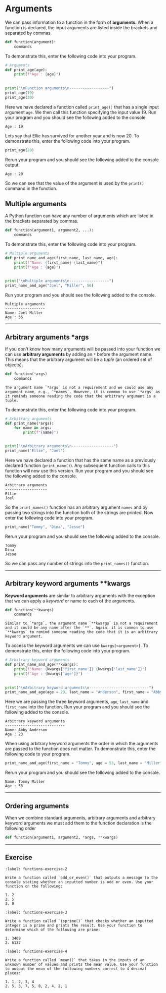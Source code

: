 # Arguments

We can pass information to a function in the form of **arguments**. When a function is declared, the input arguments are listed inside the brackets and separated by commas.

```python
def function(argument):
    commands
```

To demonstrate this, enter the following code into your program.

```python
# Arguments
def print_age(age):
    print(f"Age : {age}")
   
    
print("\nFunction arguments\n------------------")
print_age(19)
print_age(20)
```

Here we have declared a function called `print_age()` that has a single input argument `age`. We then call this function specifying the input value 19. Run your program and you should see the following added to the console.

```text
Age : 19
```

Lets say that Ellie has survived for another year and is now 20. To demonstrate this, enter the following code into your program.

```python
print_age(20)
```

Rerun your program and you should see the following added to the console output.

```text
Age : 20
```

So we can see that the value of the argument is used by the `print()` command in the function.

## Multiple arguments

A Python function can have any number of arguments which are listed in the brackets separated by commas.

```python
def function(argument1, argument2, ...):
    commands
```

To demonstrate this, enter the following code into your program.

```python
# Multiple arguments
def print_name_and_age(first_name, last_name, age):
    print(f"Name: {first_name} {last_name}")
    print(f"Age : {age}")
    
    
print("\nMultiple arguments\n------------------")
print_name_and_age("Joel", "Miller", 56)
```

Run your program and you should see the following added to the console.

```text
Multiple arguments
------------------
Name: Joel Miller
Age : 56
```

---

## Arbitrary arguments *args

If you don't know how many arguments will be passed into your function we can use **arbitrary arguments** by adding an `*` before the argument name. This means that the arbitrary argument will be a *tuple* (an ordered set of objects). 

```python
def function(*args)
    commands
```

```{note}
The argument name `*args` is not a requirement and we could use any argument name, e.g., `*names`. However, it is common to use `*args` as it reminds someone reading the code that the arbitrary argument is a tuple.
```

To demonstrate this, enter the following code into your program.

```python
# Arbitrary arguments
def print_name(*args):
    for name in args:
        print(f"{name}")
        

print("\nArbitrary arguments\n-------------------")
print_name("Ellie", "Joel")
```

Here we have declared a function that has the same name as a previously declared function (`print_name()`). Any subsequent function calls to this function will now use this version. Run your program and you should see the following added to the console.

```text
Arbitrary arguments
-------------------
Ellie
Joel
```

So the `print_names()` function has an arbitrary argument `names` and by passing two strings into the function both of the strings are printed. Now enter the following code into your program.

```python
print_name("Tommy", "Dina", "Jesse")
```

Rerun your program and you should see the following added to the console.

```text
Tommy
Dina
Jesse
```

So we can pass any number of strings into the `print_names()` function.

---

## Arbitrary keyword arguments **kwargs

**Keyword arguments** are similar to arbitrary arguments with the exception that we can apply a *keyword* or name to each of the arguments.

```python
def function(**kwargs)
    commands
```

```{note}
Similar to `*args`, the argument name `**kwargs` is not a requirement and it could be any name after the `**`. Again, it is common to use `**kwargs` to remind someone reading the code that it is an arbitrary keyword argument. 
```

To access the keyword arguments we can use `kwargs[<argument>]`. To demonstrate this, enter the following code into your program.

```python
# Arbitrary keyword arguments
def print_name_and_age(**kwargs):
    print(f"Name: {kwargs['first_name']} {kwargs['last_name']}")
    print(f"Age : {kwargs['age']}")
    
    
print("\nArbitrary keyword arguments\n---------------------------")
print_name_and_age(age = 23, last_name = "Anderson", first_name = "Abby")
```

Here we are passing the three keyword arguments, `age`, `last_name` and `first_name` into the function. Run your program and you should see the following added to the console.

```text
Arbitrary keyword arguments
---------------------------
Name: Abby Anderson
Age : 23
```

When using arbitrary keyword arguments the order in which the arguments are passed to the function does not matter. To demonstrate this, enter the following code to your program.

```python
print_name_and_age(first_name = "Tommy", age = 53, last_name = "Miller")
```

Rerun your program and you should see the following added to the console.
```text
Name: Tommy Miller
Age : 53
```

---

## Ordering arguments

When we combine standard arguments, arbitrary arguments and arbitrary keyword arguments we must add them to the function declaration is the following order

```python
def function(argument1, argument2, *args, **kwargs)
```

---

## Exercise

````{exercise}
:label: functions-exercise-2

Write a function called `odd_or_even()` that outputs a message to the console stating whether an inputted number is odd or even. Use your function on the following:

1. 2
2. 5
3. 0
````

```{exercise}
:label: functions-exercise-3

Write a function called `isprime()` that checks whether an inputted integer is a prime and prints the result. Use your function to determine which of the following are prime:

1. 3469
2. 6137
```

```{exercise}
:label: functions-exercise-4

Write a function called `mean()` that takes in the inputs of an unknown number of values and prints the mean value. Use your function to output the mean of the following numbers correct to 4 decimal places:

1. 1, 2, 3, 4
2. 5, 3, 7, 5, 8, 2, 4, 2, 1
```
